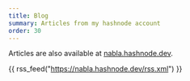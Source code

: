 ```yaml
---
title: Blog
summary: Articles from my hashnode account
order: 30
---
```


Articles are also available at [nabla.hashnode.dev](https://nabla.hashnode.dev/).

{{ rss_feed("https://nabla.hashnode.dev/rss.xml") }}


